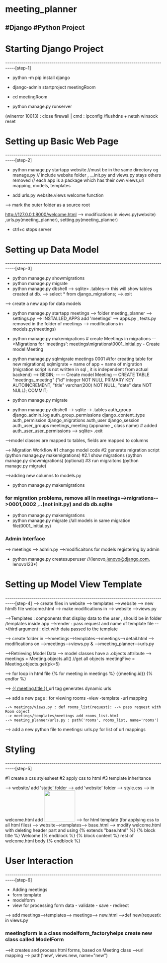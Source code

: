 # meeting_planner
## #Django #Python Project

# Starting Django Project
-----------------------------------------------------------------------------------[step-1]

- python -m pip install django

- django-admin startproject meetingRoom

- cd meetingRoom

- python manage.py runserver

(winerror 10013) : close firewall | cmd : ipconfig /flushdns + netsh winsock reset


# Setting up Basic Web Page
-----------------------------------------------------------------------------------[step-2]

- python manage.py startapp website  //must be in the same directory og manage.py
// include website folder , __init.py and views.py stays others removed
// each app is a package which has their own views,url mapping, models, templates

- add urls.py website.views welcome function

--> mark the outer folder as a source root 

http://127.0.0.1:8000/welcome.html
--> modifications in views.py(website) ,urls.py(meeting_planner), setting.py(meeting_planner)
- ctrl+c stops server


# Setting up Data Model
-----------------------------------------------------------------------------------[step-3]

- python manage.py showmigrations
- python manage.py migrate
- python manage.py dbshell   	--> sqlite> .tables--> this will show tables created at db. 
			     	--> select *  from django_migrations;
				-->.exit

--> create a new app for data models
- python manage.py startapp meetings
--> folder meeting_planner --> settings.py --> INSTALLED_APPS add 'meetings'
--> apps.py , tests.py removed in the folder of meetings
--> modifications in models.py(meetings)

- python manage.py makemigrations  # create Meetings in migrations
-->Migrations for 'meetings':
  	meetings\migrations\0001_initial.py
    	- Create model Meeting
- python manage.py sqlmigrate meetings 0001  #(for creating table for new migrations) sqlmigrate + name of app + name of migration
(migration script is not written in sql , it is independent from actual backend)
--> 	BEGIN;
--
--	Create model Meeting
--
	CREATE TABLE "meetings_meeting" ("id" integer NOT NULL PRIMARY KEY AUTOINCREMENT, "title" varchar(200) NOT NULL, "date" date NOT NULL);
	COMMIT;

- python manage.py migrate
- python manage.py dbshell
--> sqlite--> .tables
auth_group                  django_admin_log
auth_group_permissions      django_content_type
auth_permission             django_migrations
auth_user                   django_session
auth_user_groups            meetings_meeting (appname _ class name) # added 
auth_user_user_permissions
--> sqlite> .exit

-->model classes are mapped to tables, fields are mapped to columns

--> Migration Workflow
#1 change model code
#2 generate migration script (python manage.py makemigrations)
#2.1 show migrations (python manage.py showmigrations) (optional)
#3 run migraitons (python manage.py migrate)

-->adding new columns to models.py
- python manage.py makemigrations

### for migration problems, remove all in meetings-->migrations-->0001,0002 ,..(not __init__.py) and db db.sqlite
- python manage.py makemigrations
- python manage.py migrate  //all models in same migration file(0001_initial.py)


### Admin Interface
--> meetings --> admin.py -->modificaitons for models registering by admin
- python manage.py createsuperuser 	//(lenovo,lenovo@django.com, lenovo123*)



# Setting up Model View Template
-----------------------------------------------------------------------------------[step-4]
--> create files in website --> templates -->website --> new html5 file welcome.html
--> make modifications in --> website -->views.py

-->Templates : components that display data to the user , should be in folder /templates inside app
-->render : pass request and name of template file
-->third argument : dict with data passed to the template

--> create folder in -->meetings-->templates-->meetings-->detail.html
--> modifications on -->meetings-->views.py & -->meeting_planner-->urls.py


-->Retrieving Model Data 
--> model classes have a .objects attribute --> meetings = Meeting.objects.all() //get all objects
						meetingFive = Meeting.objects.get(pk=5)


--> for loop in html file  {% for meeting in meetings %} {{meeting.id}} {% endfor %}

--> <a href="{% url 'detail' meeting.id %}"> {{ meeting.title }} </a>   url tag generates dynamic urls

--> add a new page : for viewing rooms
	-view
	-template
	-url mapping

	--> meetings/views.py : def rooms_list(request): --> pass request with Room object 
	--> meetings/templates/meetings add rooms_list.html
	--> meeting_planner/urls.py : path('rooms', rooms_list, name='rooms')

--> add a new python file to meetings: urls.py for list of url mappings



# Styling
-----------------------------------------------------------------------------------[step-5]

#1 create a css stylesheet
#2 apply css to html
#3 template inheritance

--> website/ add 'static' folder --> add 'website' folder --> style.css
--> in welcome.html add <img src="{% static 'website/calender.png' %}" width="100px">
--> for html template (for applying css to all html files) --> website-->templates--> base.html
  --> modify welcome.html with deleting header part and using {% extends "base.html" %}
{% block title %} Welcome {% endblock %}
{% block content %} rest of welcome.html body {% endblock %}
	

# User Interaction
-----------------------------------------------------------------------------------[step-6]

- Adding meetings
- form template
- modelform
- view for processing form data - validate - save - redirect

--> add meetings-->templates--> meetings--> new.html -->def new(request): in views.py
### meetingform is a class modelform_factoryhelps create new class called ModelForm
 -->it creates and process html forms, based on Meeting class
 -->url mapping --> path('new', views.new, name="new")
